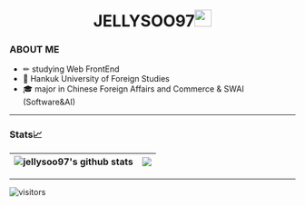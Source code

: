 <h1 align="center">JELLYSOO97<img src="https://emojis.slackmojis.com/emojis/images/1531849430/4246/blob-sunglasses.gif?1531849430" width="30"/></h1>

<h3>ABOUT ME</h3>

- ✏ studying Web FrontEnd
- 🦉 Hankuk University of Foreign Studies
- 🎓 major in Chinese Foreign Affairs and Commerce & SWAI (Software&AI)
<hr />

<h3>Stats📈</h3>

| <img align="center" src="https://github-readme-stats.vercel.app/api?username=jellysoo97&show_icons=true&include_all_commits=true&theme=buefy&hide_border=true" alt="jellysoo97's github stats" /> | <img align="center" src="https://github-readme-stats.vercel.app/api/top-langs/?username=jellysoo97&layout=compact&theme=buefy&hide_border=true" /> |
| ------------- | ------------- |

<hr />

![visitors](https://visitor-badge.laobi.icu/badge?page_id=jellysoo97)


